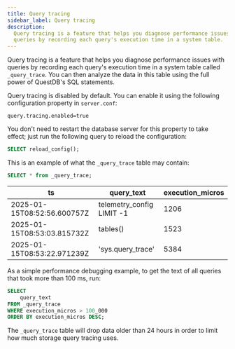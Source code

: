 ```yaml
---
title: Query tracing
sidebar_label: Query tracing
description:
  Query tracing is a feature that helps you diagnose performance issues with
  queries by recording each query's execution time in a system table.
---
```


Query tracing is a feature that helps you diagnose performance issues with
queries by recording each query's execution time in a system table called
`_query_trace`. You can then analyze the data in this table using the full power
of QuestDB's SQL statements.

Query tracing is disabled by default. You can enable it using the following
configuration property in `server.conf`:

```text
query.tracing.enabled=true
```

You don't need to restart the database server for this property to take effect;
just run the following query to reload the configuration:

```sql
SELECT reload_config();
```

This is an example of what the `_query_trace` table may contain:

```sql
SELECT * from _query_trace;
```

|             ts              |        query_text         | execution_micros |
| --------------------------- | ------------------------- | ---------------- |
| 2025-01-15T08:52:56.600757Z | telemetry_config LIMIT -1 |             1206 |
| 2025-01-15T08:53:03.815732Z | tables()                  |             1523 |
| 2025-01-15T08:53:22.971239Z | 'sys.query_trace'         |             5384 |

As a simple performance debugging example, to get the text of all queries that
took more than 100 ms, run:

```sql
SELECT 
    query_text
FROM _query_trace 
WHERE execution_micros > 100_000
ORDER BY execution_micros DESC;
```

The `_query_trace` table will drop data older than 24 hours in order to limit
how much storage query tracing uses.
